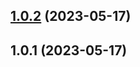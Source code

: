 ## [1.0.2](https://github.com/xinlei3166/vitepress-theme-website/compare/v1.0.1...v1.0.2) (2023-05-17)



## 1.0.1 (2023-05-17)



